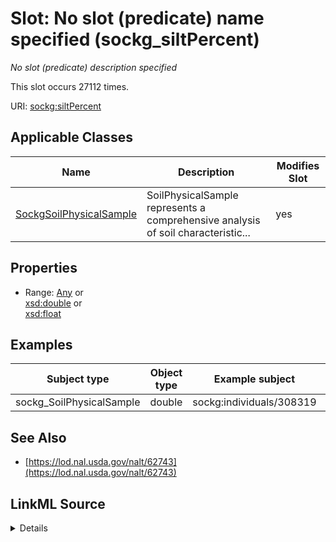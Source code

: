 

# Slot: No slot (predicate) name specified (sockg_siltPercent)


_No slot (predicate) description specified_






This slot occurs 27112 times.


URI: [sockg:siltPercent](https://idir.uta.edu/sockg-ontology/docs/siltPercent)



<!-- no inheritance hierarchy -->





## Applicable Classes

| Name | Description | Modifies Slot |
| --- | --- | --- |
| [SockgSoilPhysicalSample](../classes/SockgSoilPhysicalSample.md) | SoilPhysicalSample represents a comprehensive analysis of soil characteristic... |  yes  |







## Properties

* Range: [Any](../classes/Any.md)&nbsp;or&nbsp;<br />[xsd:double](http://www.w3.org/2001/XMLSchema#double)&nbsp;or&nbsp;<br />[xsd:float](http://www.w3.org/2001/XMLSchema#float)






## Examples

| Subject type | Object type | Example subject | Example object | Occurrences |
| --- | --- | --- | --- | --- |
| sockg_SoilPhysicalSample | double | sockg:individuals/308319 | 0.0 | 27112 |


## See Also

* [https://lod.nal.usda.gov/nalt/62743](https://lod.nal.usda.gov/nalt/62743)



## LinkML Source

<details>

```yaml
name: sockg_siltPercent
annotations:
  count:
    tag: count
    value: 27112
description: No slot (predicate) description specified
title: No slot (predicate) name specified
examples:
- object:
    example_object: '0.0'
    example_object_type: double
    example_predicate: sockg:siltPercent
    example_subject: sockg:individuals/308319
    example_subject_type: sockg_SoilPhysicalSample
from_schema: soc-kg
see_also:
- https://lod.nal.usda.gov/nalt/62743
rank: 1000
domain: sockg_SoilPhysicalSample
slot_uri: sockg:siltPercent
alias: sockg_siltPercent
domain_of:
- sockg_SoilPhysicalSample
range: Any
any_of:
- range: double
- range: float

```
</details>